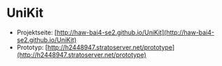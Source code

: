 # UniKit
* Projektseite: [http://haw-bai4-se2.github.io/UniKit](http://haw-bai4-se2.github.io/UniKit)
* Prototyp: [http://h2448947.stratoserver.net/prototype](http://h2448947.stratoserver.net/prototype)
